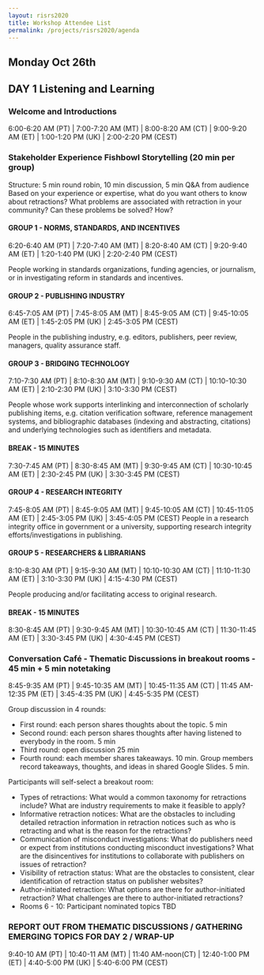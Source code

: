 ```yaml
---
layout: risrs2020
title: Workshop Attendee List
permalink: /projects/risrs2020/agenda
--- 
```


## Monday Oct 26th

## DAY 1 Listening and Learning

### **Welcome and Introductions**

6:00-6:20 AM (PT) | 7:00-7:20 AM (MT) | 8:00-8:20 AM (CT) | 9:00-9:20 AM (ET) | 1:00-1:20 PM (UK) | 2:00-2:20 PM (CEST)


### **Stakeholder Experience Fishbowl Storytelling (20 min per group)**

Structure:  5 min round robin, 10 min discussion, 5 min Q&A from audience
Based on your experience or expertise, what do you want others to know about retractions? What problems are associated with retraction in your community? Can these problems be solved? How?

#### **GROUP 1 - NORMS, STANDARDS, AND INCENTIVES**

6:20-6:40 AM (PT) | 7:20-7:40 AM (MT) | 8:20-8:40 AM (CT) | 9:20-9:40 AM (ET) | 1:20-1:40 PM (UK) | 2:20-2:40 PM (CEST)

People working in standards organizations, funding agencies, or journalism, or in investigating reform in standards and incentives.

#### **GROUP 2 - PUBLISHING INDUSTRY**

6:45-7:05 AM (PT) | 7:45-8:05 AM (MT) | 8:45-9:05 AM (CT) | 9:45-10:05 AM (ET) | 1:45-2:05 PM (UK) | 2:45-3:05 PM (CEST)

People in the publishing industry, e.g. editors, publishers, peer review, managers, quality assurance staff.

#### **GROUP 3 - BRIDGING TECHNOLOGY**

7:10-7:30 AM (PT) | 8:10-8:30 AM (MT) | 9:10-9:30 AM (CT) | 10:10-10:30 AM (ET) | 2:10-2:30 PM (UK) | 3:10-3:30 PM (CEST)

People whose work supports interlinking and interconnection of scholarly publishing items, e.g. citation verification software, reference management systems, and bibliographic databases (indexing and abstracting, citations) and underlying technologies such as identifiers and metadata.

#### **BREAK - 15 MINUTES** 

7:30-7:45 AM (PT) | 8:30-8:45 AM (MT) | 9:30-9:45 AM (CT) | 10:30-10:45 AM (ET) | 2:30-2:45 PM (UK) | 3:30-3:45 PM (CEST)

#### **GROUP 4 - RESEARCH INTEGRITY**

7:45-8:05 AM (PT) | 8:45-9:05 AM (MT) | 9:45-10:05 AM (CT) | 10:45-11:05 AM (ET) | 2:45-3:05 PM (UK) | 3:45-4:05 PM (CEST)
People in a research integrity office in government or a university, supporting research integrity efforts/investigations in publishing.

#### **GROUP 5 - RESEARCHERS & LIBRARIANS**

8:10-8:30 AM (PT) | 9:15-9:30 AM (MT) | 10:10-10:30 AM (CT) | 11:10-11:30 AM (ET) | 3:10-3:30 PM (UK) | 4:15-4:30 PM (CEST)

People producing and/or facilitating access to original research.

#### **BREAK - 15 MINUTES**

8:30-8:45 AM (PT) | 9:30-9:45 AM (MT) | 10:30-10:45 AM (CT) | 11:30-11:45 AM (ET) | 3:30-3:45 PM (UK) | 4:30-4:45 PM (CEST)

### **Conversation Café - Thematic Discussions in breakout rooms - 45 min + 5 min notetaking**

8:45-9:35 AM (PT) | 9:45-10:35 AM (MT) | 10:45-11:35 AM (CT) | 11:45 AM-12:35 PM (ET) | 3:45-4:35 PM (UK) | 4:45-5:35 PM (CEST)

Group discussion in 4 rounds: 

* First round: each person shares thoughts about the topic. 5 min 
* Second round: each person shares thoughts after having listened to everybody in the room. 5 min
* Third round: open discussion 25 min
* Fourth round: each member shares takeaways. 10 min.
Group members record takeaways, thoughts, and ideas in shared Google Slides. 5 min.

Participants will self-select a breakout room:

* Types of retractions: What would a common taxonomy for retractions include? What are industry requirements to make it feasible to apply?
* Informative retraction notices: What are the obstacles to including detailed retraction information in retraction notices such as who is retracting and what is the reason for the retractions?
* Communication of misconduct investigations: What do publishers need or expect from institutions conducting misconduct investigations? What are the disincentives for institutions to collaborate with publishers on issues of retraction?
* Visibility of retraction status: What are the obstacles to consistent, clear identification of retraction status on publisher websites? 
* Author-initiated retraction: What options are there for author-initiated retraction? What challenges are there to author-initiated retractions?
* Rooms 6 - 10:  Participant nominated topics TBD

### **REPORT OUT FROM THEMATIC DISCUSSIONS / GATHERING EMERGING TOPICS FOR DAY 2 / WRAP-UP**

9:40-10 AM (PT) | 10:40-11 AM (MT) | 11:40 AM-noon(CT) | 12:40-1:00 PM (ET) | 4:40-5:00 PM (UK) | 5:40-6:00 PM (CEST)








